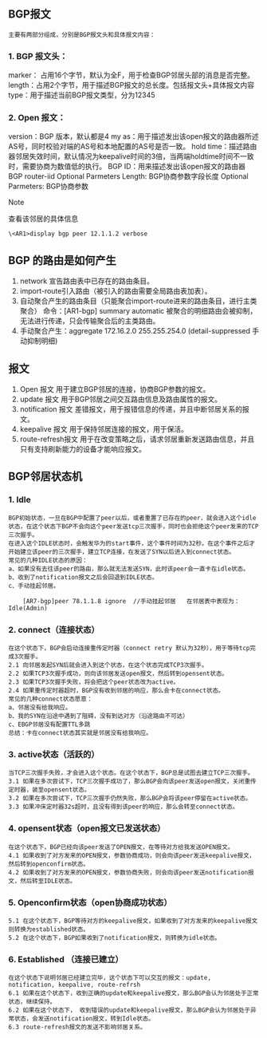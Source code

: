 
## BGP报文
	主要有两部分组成，分别是BGP报文头和具体报文内容：

### 1. BGP 报文头：
marker： 占用16个字节，默认为全F，用于检查BGP邻居头部的消息是否完整。
length：占用2个字节，用于描述BGP报文的总长度。包括报文头+具体报文内容
type：用于描述当前BGP报文类型，分为12345

### 2. Open 报文：
version：BGP 版本，默认都是4
my as：用于描述发出该open报文的路由器所述AS号，同时校验对端的AS号和本地配置的AS号是否一致。
hold time：描述路由器邻居失效时间，默认情况为keepalive时间的3倍，当两端holdtime时间不一致时，需要协商为数值低的执行。
BGP ID：用来描述发出该open报文的路由器BGP router-iid
Optional Parmeters Length: BGP协商参数字段长度
Optional Parmeters: BGP协商参数


> [!note]
> 查看该邻居的具体信息
> ```
> \<AR1>display bgp peer 12.1.1.2 verbose 
> ```
> 


## BGP 的路由是如何产生

1.  network 宣告路由表中已存在的路由条目。
2.  import-route引入路由（被引入的路由需要全局路由表加表）。
3.  自动聚合产生的路由条目（只能聚合import-route进来的路由条目，进行主类聚合）
   命令：\[AR1-bgp\] summary automatic
   被聚合的明细路由会被抑制，无法进行传递，只会传输聚合后的主类路由。
4.  手动聚合产生：aggregate 172.16.2.0 255.255.254.0 (detail-suppressed 手动抑制明细)

## 报文
1. Open 报文
   用于建立BGP邻居的连接，协商BGP参数的报文。
2. update 报文
   用于BGP邻居之间交互路由信息及路由属性的报文。
3. notification 报文
   差错报文，用于报错信息的传递，并且中断邻居关系的报文。
4. keepalive 报文
   用于保持邻居连接的报文，用于保活。
5. route-refresh报文
   用于在改变策略之后，请求邻居重新发送路由信息，并且只有支持刷新能力的设备才能响应报文。


## BGP邻居状态机

### 1. Idle
	BGP初始状态，一旦在BGP中配置了peer以后，或者重置了已存在的peer，就会进入这个idle状态，在这个状态下BGP不会向这个peer发送tcp三次握手，同时也会拒绝这个peer发来的TCP三次握手。
	在进入这个IDLE状态时，会触发华为的start事件，这个事件时间为32秒。在这个事件之后才开始建立该peer的三次握手，建立TCP连接，在发送了SYN以后进入到connect状态。
	常见的几种IDLE状态的原因：
	a、如果没有去往该peer的路由，那么就无法发送SYN，此时该peer会一直卡在idle状态。
	b、收到了notification报文之后会回退到IDLE状态。
	c、手动挂起邻居。  
```
	[AR7-bgp]peer 78.1.1.8 ignore  //手动挂起邻居   在邻居表中表现为：Idle(Admin)
```

### 2. connect（连接状态）
	在这个状态下，BGP会启动连接重传定时器（connect retry 默认为32秒），用于等待tcp完成3次握手。
	2.1 向邻居发起SYN后就会进入到这个状态，在这个状态完成TCP3次握手。
	2.2 如果TCP3次握手成功，则向该邻居发送open报文，然后转到opensent状态。
	2.3 如果TCP3次握手失败，将会把这个peer状态改为active。
	2.4 如果重传定时器超时，BGP没有收到邻居的响应，那么会卡在connect状态。
	常见的几种connect状态愿意：
	a、邻居没有给我响应。
	b、我的SYN在沿途中遇到了阻碍，没有到达对方（沿途路由不可达）
	c、EBGP邻居没有配置TTL多跳
	总结：卡在connect状态其实就是邻居没有给我响应。

### 3. active状态（活跃的）
	当TCP三次握手失败，才会进入这个状态。在这个状态下，BGP总是试图去建立TCP三次握手。
	3.1 如果在多次尝试下，TCP三次握手成功了，那么BGP会向该peer发送open报文，关闭重传定时器，装至opensent状态。
	3.2 如果在多次尝试下，TCP三次握手仍然失败，那么BGP会将该peer停留在active状态。
	3.3 如果冲床定时器32s超时，且没有得到该peer的响应，那么会转至connect状态。

### 4. opensent状态（open报文已发送状态）
	在这个状态下，BGP已经向该peer发送了OPEN报文，在等待对方给我发送OPEN报文。
	4.1 如果收到了对方发来的OPEN报文，参数协商成功，则会向该peer发送keepalive报文，然后转到openconfirm状态。
	4.2 如果收到了对方发来的OPEN报文，参数协商失败，则会向该peer发送notification报文，然后转至IDLE状态。


### 5. Openconfirm状态（open协商成功状态）
	5.1 在这个状态下，BGP等待对方的keepalive报文，如果收到了对方发来的keepalive报文则转换为established状态。
	5.2 在这个状态下，BGP如果收到了notification报文，则转换为idle状态。

### 6. Established （连接已建立）
	在这个状态下说明邻居已经建立完毕，这个状态下可以交互的报文：update, notification, keepalive, route-refrsh
	6.1 如果在这个状态下，收到正确的update和keepalive报文，那么BGP会认为邻居处于正常状态，继续保持。
	6.2 如果在这个状态下， 收到错误的update和keepalive报文，那么BGP会认为邻居处于异常状态，会发送notification报文，转到Idle状态。
	6.3 route-refresh报文的发送不影响邻居关系。
